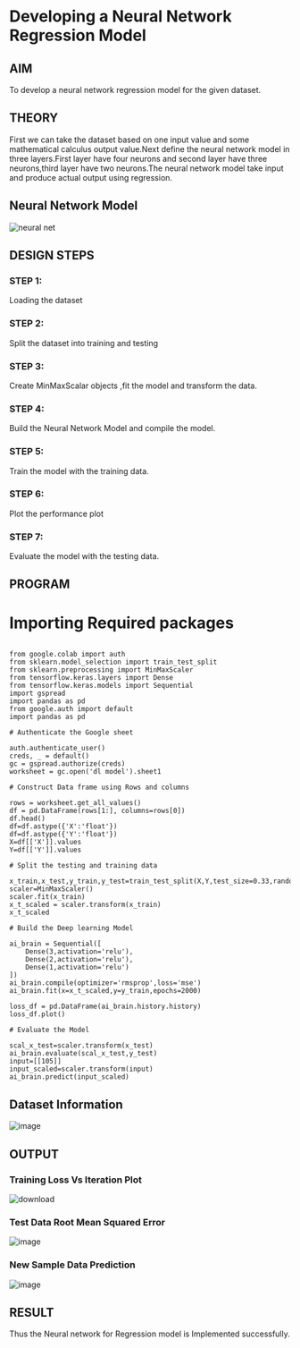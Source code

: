 # Developing a Neural Network Regression Model

## AIM

To develop a neural network regression model for the given dataset.

## THEORY

First we can take the dataset based on one input value and some mathematical calculus output value.Next define the neural network model in three layers.First layer have four neurons and second layer have three neurons,third layer have two neurons.The neural network model take input and produce actual output using regression.

## Neural Network Model

![neural net](https://user-images.githubusercontent.com/75235402/187143493-a5eaebb1-4666-4c94-9a08-f9250f7893ca.png)

## DESIGN STEPS

### STEP 1:

Loading the dataset

### STEP 2:

Split the dataset into training and testing

### STEP 3:

Create MinMaxScalar objects ,fit the model and transform the data.

### STEP 4:

Build the Neural Network Model and compile the model.

### STEP 5:

Train the model with the training data.

### STEP 6:

Plot the performance plot

### STEP 7:

Evaluate the model with the testing data.

## PROGRAM

# Importing Required packages
```python3

from google.colab import auth
from sklearn.model_selection import train_test_split
from sklearn.preprocessing import MinMaxScaler
from tensorflow.keras.layers import Dense
from tensorflow.keras.models import Sequential
import gspread
import pandas as pd
from google.auth import default
import pandas as pd

# Authenticate the Google sheet

auth.authenticate_user()
creds, _ = default()
gc = gspread.authorize(creds)
worksheet = gc.open('dl model').sheet1

# Construct Data frame using Rows and columns

rows = worksheet.get_all_values()
df = pd.DataFrame(rows[1:], columns=rows[0])
df.head()
df=df.astype({'X':'float'})
df=df.astype({'Y':'float'})
X=df[['X']].values
Y=df[['Y']].values

# Split the testing and training data

x_train,x_test,y_train,y_test=train_test_split(X,Y,test_size=0.33,random_state=50)
scaler=MinMaxScaler()
scaler.fit(x_train)
x_t_scaled = scaler.transform(x_train)
x_t_scaled

# Build the Deep learning Model

ai_brain = Sequential([
    Dense(3,activation='relu'),
    Dense(2,activation='relu'),
    Dense(1,activation='relu')
])
ai_brain.compile(optimizer='rmsprop',loss='mse')
ai_brain.fit(x=x_t_scaled,y=y_train,epochs=2000)

loss_df = pd.DataFrame(ai_brain.history.history)
loss_df.plot()

# Evaluate the Model

scal_x_test=scaler.transform(x_test)
ai_brain.evaluate(scal_x_test,y_test)
input=[[105]]
input_scaled=scaler.transform(input)
ai_brain.predict(input_scaled)
```

## Dataset Information

![image](https://user-images.githubusercontent.com/75235402/187143647-503a17eb-9f89-494b-b1c9-700a98749308.png)


## OUTPUT

### Training Loss Vs Iteration Plot

![download](https://user-images.githubusercontent.com/75235402/187143425-1dac030a-de6f-4d31-8898-d52a3355dab0.png)


### Test Data Root Mean Squared Error

![image](https://user-images.githubusercontent.com/75235402/187143841-9784e6a9-92b6-4191-89b6-9ecd6128f889.png)


### New Sample Data Prediction

![image](https://user-images.githubusercontent.com/75235402/187143891-ca505882-400d-41dc-9328-3b8aabed3b63.png)


## RESULT
Thus the Neural network for Regression model is Implemented successfully.
